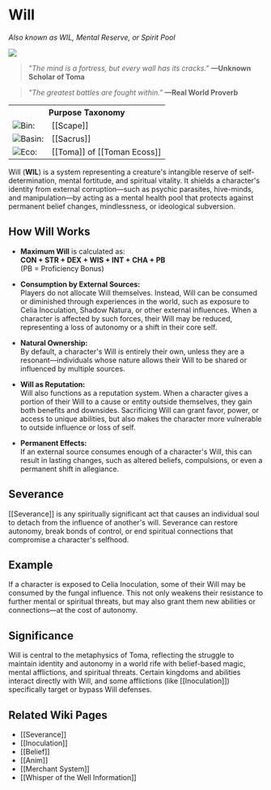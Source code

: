 <!-- wiki-header-section:start -->
# Will
_Also known as WIL, Mental Reserve, or Spirit Pool_

<img src="wiki_images/Will.png"><i></i></img>

> _"The mind is a fortress, but every wall has its cracks."_
> **—Unknown Scholar of Toma**

> _"The greatest battles are fought within."_
> **—Real World Proverb**

<!-- wiki-header-section:end -->

<div class="taxonomy-table">
  <table>
    <tr>
      <th colspan="3">Purpose Taxonomy</th>
    </tr>
    <tr>
      <td class="taxon-label"><img src="../svg/bin.svg" class="taxon-icon">Bin:</td>
      <td class="taxon-content" colspan="2">[[Scape]]</td>
    </tr>
    <tr>
      <td class="taxon-label"><img src="../svg/basin.svg" class="taxon-icon">Basin:</td>
      <td class="taxon-content" colspan="2">[[Sacrus]]</td>
    </tr>
    <tr>
      <td class="taxon-label"><img src="../svg/eco.svg" class="taxon-icon">Eco:</td>
      <td class="taxon-content" colspan="2">[[Toma]] of [[Toman Ecoss]]</td>
    </tr>
  </table>
</div>

Will (**WIL**) is a system representing a creature's intangible reserve of self-determination, mental fortitude, and spiritual vitality. It shields a character's identity from external corruption—such as psychic parasites, hive-minds, and manipulation—by acting as a mental health pool that protects against permanent belief changes, mindlessness, or ideological subversion.

## How Will Works

- **Maximum Will** is calculated as:  
  **CON + STR + DEX + WIS + INT + CHA + PB**  
  (PB = Proficiency Bonus)

- **Consumption by External Sources:**  
  Players do not allocate Will themselves. Instead, Will can be consumed or diminished through experiences in the world, such as exposure to Celia Inoculation, Shadow Natura, or other external influences. When a character is affected by such forces, their Will may be reduced, representing a loss of autonomy or a shift in their core self.

- **Natural Ownership:**  
  By default, a character's Will is entirely their own, unless they are a resonant—individuals whose nature allows their Will to be shared or influenced by multiple sources.

- **Will as Reputation:**  
  Will also functions as a reputation system. When a character gives a portion of their Will to a cause or entity outside themselves, they gain both benefits and downsides. Sacrificing Will can grant favor, power, or access to unique abilities, but also makes the character more vulnerable to outside influence or loss of self.

- **Permanent Effects:**  
  If an external source consumes enough of a character's Will, this can result in lasting changes, such as altered beliefs, compulsions, or even a permanent shift in allegiance.

## Severance

[[Severance]] is any spiritually significant act that causes an individual soul to detach from the influence of another's will. Severance can restore autonomy, break bonds of control, or end spiritual connections that compromise a character's selfhood.

## Example

If a character is exposed to Celia Inoculation, some of their Will may be consumed by the fungal influence. This not only weakens their resistance to further mental or spiritual threats, but may also grant them new abilities or connections—at the cost of autonomy.

## Significance

Will is central to the metaphysics of Toma, reflecting the struggle to maintain identity and autonomy in a world rife with belief-based magic, mental afflictions, and spiritual threats. Certain kingdoms and abilities interact directly with Will, and some afflictions (like [[Inoculation]]) specifically target or bypass Will defenses.

## Related Wiki Pages

- [[Severance]]
- [[Inoculation]]
- [[Belief]]
- [[Anim]]
- [[Merchant System]]
- [[Whisper of the Well Information]]